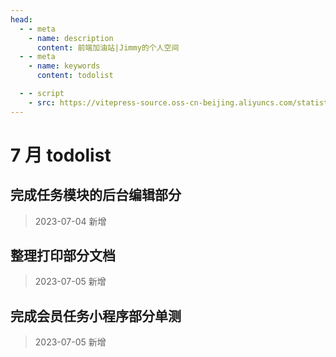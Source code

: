 ```yaml
---
head:
  - - meta
    - name: description
      content: 前端加油站|Jimmy的个人空间
  - - meta
    - name: keywords
      content: todolist

  - - script
    - src: https://vitepress-source.oss-cn-beijing.aliyuncs.com/statistics.js
---
```


# 7 月 todolist

## 完成任务模块的后台编辑部分

> 2023-07-04 新增

## 整理打印部分文档

> 2023-07-05 新增

## 完成会员任务小程序部分单测

> 2023-07-05 新增
